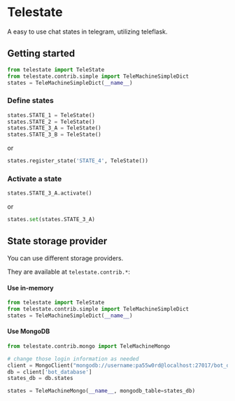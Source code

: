 # Telestate
A easy to use chat states in telegram, utilizing teleflask.

## Getting started

```py
from telestate import TeleState
from telestate.contrib.simple import TeleMachineSimpleDict
states = TeleMachineSimpleDict(__name__)
```

### Define states
```py
states.STATE_1 = TeleState()
states.STATE_2 = TeleState()
states.STATE_3_A = TeleState()
states.STATE_3_B = TeleState()
```
or
```py
states.register_state('STATE_4', TeleState())
```

### Activate a state
```py
states.STATE_3_A.activate()
```
or
```py
states.set(states.STATE_3_A)
```

 
## State storage provider
You can use different storage providers.

They are available at `telestate.contrib.*`:


#### Use in-memory
```py
from telestate import TeleState
from telestate.contrib.simple import TeleMachineSimpleDict
states = TeleMachineSimpleDict(__name__)
```

#### Use MongoDB
```py
from telestate.contrib.mongo import TeleMachineMongo

# change those login information as needed
client = MongoClient("mongodb://username:pa55w0rd@localhost:27017/bot_database")
db = client['bot_database']
states_db = db.states

states = TeleMachineMongo(__name__, mongodb_table=states_db)
```
